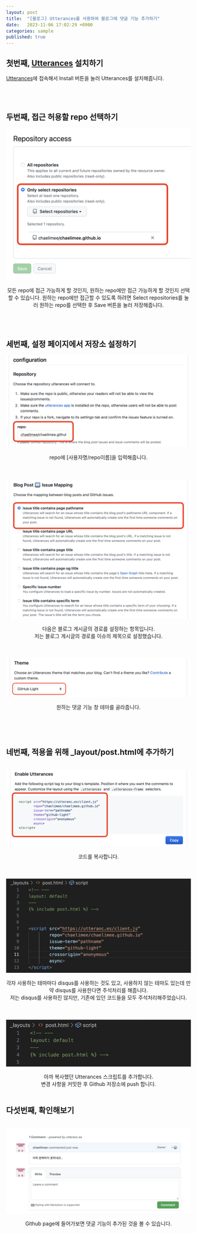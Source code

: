 ```yaml
---
layout: post
title:  "[블로그] Utterances를 사용하여 블로그에 댓글 기능 추가하기"
date:   2023-11-06 17:02:29 +0900
categories: sample
published: true
---
```


## 첫번째, [Utterances](https://utteranc.es) 설치하기
[Utterances](https://utteranc.es)에 접속해서 Install 버튼을 눌러 Utterances를 설치해줍니다.
<br/><br/><br/><br/>

## 두번째, 접근 허용할 repo 선택하기

<img src="/images/utrepo.png">
<br/>
<p align= "center">모든 repo에 접근 가능하게 할 것인지, 원하는 repo에만 접근 가능하게 할 것인지 선택할 수 있습니다. 원하는 repo에만 접근할 수 있도록 하려면 Select repositories를 눌러 원하는 repo를 선택한 후 Save 버튼을 눌러 저장해줍니다.
<br/><br/><br/><br/>

## 세번째, 설정 페이지에서 저장소 설정하기

<img src="/images/ut1.png">
<br/>
<p align= "center">repo에 [사용자명/repo이름]을 입력해줍니다.
<br/><br/><br/><br/>

<img src="/images/utterances 2.png">
<br/>
<p align= "center">다음은 블로그 게시글의 경로를 설정하는 항목입니다.<br/>
저는 블로그 게시글의 경로를 이슈의 제목으로 설정했습니다.
<br/><br/><br/><br/>

<img src="/images/theme.png">
<p align= "center"> 원하는 댓글 기능 창 테마를 골라줍니다.
<br/><br/><br/><br/>
<br>

## 네번째, 적용을 위해 _layout/post.html에 추가하기

<br>
<img src="/images/code.png">
<br/>
<p align= "center"> 코드를 복사합니다.
<br/><br/><br/><br/>

<img src="/images/ju.png">
<br/>
<p align= "center"> 각자 사용하는 테마마다 disqus를 사용하는 것도 있고, 사용하지 않는 테마도 있는데 만약 disqus를 사용한다면 주석처리를 해줍니다.
<br/>저는 disqus를 사용하진 않지만, 기존에 있던 코드들을 모두 주석처리해주었습니다.
<br/><br/><br/><br/>

<img src="/images/add code.png">
<br/>
<p align= "center">아까 복사했던 Utterances 스크립트를 추가합니다.<br/>
변경 사항을 커밋한 후 Github 저장소에 push 합니다.
<br/><br/>

## 다섯번째, 확인해보기

<br/>
<img src="/images/comment.png">
<br/>
<p align= "center">Github page에 들어가보면 댓글 기능이 추가된 것을 볼 수 있습니다.



